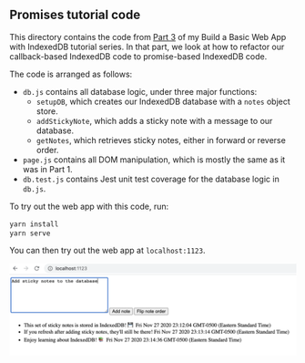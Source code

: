 ## Promises tutorial code

This directory contains the code from [Part 3](https://dev.to/andyhaskell/using-promises-in-indexeddb-4nc0) of my Build a Basic Web App with IndexedDB tutorial series. In that part, we look at how to refactor our callback-based IndexedDB code to promise-based IndexedDB code.

The code is arranged as follows:

* `db.js` contains all database logic, under three major functions:
  * `setupDB`, which creates our IndexedDB database with a `notes` object store.
  * `addStickyNote`, which adds a sticky note with a message to our database.
  * `getNotes`, which retrieves sticky notes, either in forward or reverse order.
* `page.js` contains all DOM manipulation, which is mostly the same as it was in Part 1.
* `db.test.js` contains Jest unit test coverage for the database logic in `db.js`.

To try out the web app with this code, run:

```
yarn install
yarn serve
```

You can then try out the web app at `localhost:1123`.

![Sample screenshot of the web app from the tutorial, with some saved sticky notes in the database being displayed](../sample.png)